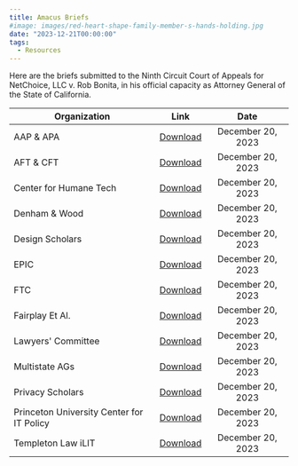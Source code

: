 ```yaml
---
title: Amacus Briefs
#image: images/red-heart-shape-family-member-s-hands-holding.jpg
date: "2023-12-21T00:00:00"
tags:
  - Resources
---
```

Here are the briefs submitted to the Ninth Circuit Court of Appeals for NetChoice, LLC v. Rob Bonita, in his official capacity as Attorney General of the State of California.

| Organization   |   Link   |  Date |
|----------|:------:|:------:|
|  AAP & APA | <A href="documents/2023_amicus_briefs/AAP_APA 2023-12-20 AMICUS BRIEF.pdf">Download</a>  | December 20, 2023 |
|  AFT & CFT | <a href="documents/2023_amicus_briefs/Amici AFT & CFT Support Def-App & Reversal 122023_filed.pdf" download>Download</a>  | December 20, 2023 |
|  Center for Humane Tech | <a href="documents/2023_amicus_briefs/Center for Humane Tech AI.pdf" download>Download</a>  | December 20, 2023 |
|  Denham & Wood | <a href="documents/2023_amicus_briefs/Denham _ Wood UK ICO.pdf" download>Download</a>  | December 20, 2023 |
|  Design Scholars | <a href="documents/2023_amicus_briefs/Design Scholars.pdf" download>Download</a>  | December 20, 2023 |
|  EPIC | <a href="documents/2023_amicus_briefs/EPIC Amicus - NetChoice v. Bonta.pdf" download>Download</a>  | December 20, 2023 |
|  FTC | <a href="documents/2023_amicus_briefs/FTC COPPA Final Brief.pdf" download>Download</a>  | December 20, 2023 |
|  Fairplay Et Al. | <a href="documents/2023_amicus_briefs/Kids Orgs Amicus Brief Filed Juyoun Han Behalf of Fairplay et al (Netchoice v Bonta).pdf" download>Download</a>  | December 20, 2023 |
|  Lawyers' Committee | <a href="documents/2023_amicus_briefs/Lawyers Committee.pdf" download>Download</a>  | December 20, 2023 |
|  Multistate AGs | <a href="documents/2023_amicus_briefs/Multistate AGs.pdf" download>Download</a>  | December 20, 2023 |
|  Privacy Scholars | <a href="documents/2023_amicus_briefs/Privacy Scholars.pdf" download>Download</a>  | December 20, 2023 |
|  Princeton University Center for IT Policy | <a href="documents/2023_amicus_briefs/Technologists CITP.pdf" download>Download</a>  | December 20, 2023 |
|  Templeton Law iLIT | <a href="documents/2023_amicus_briefs/Temple Law iLIT.docx.pdf" download>Download</a>  | December 20, 2023 |



